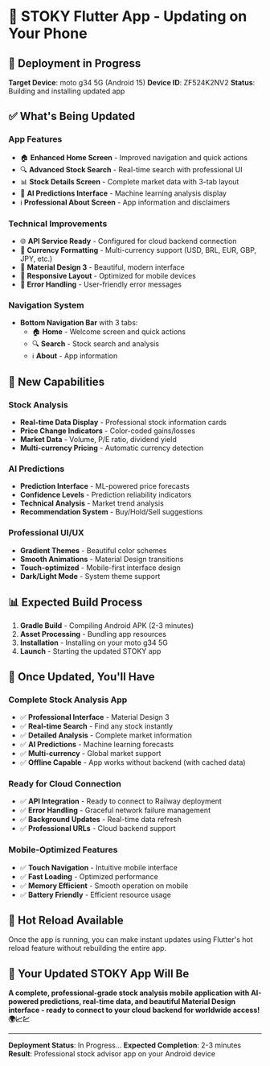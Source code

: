 # 📱 STOKY Flutter App - Updating on Your Phone

## 🚀 **Deployment in Progress**

**Target Device**: moto g34 5G (Android 15)
**Device ID**: ZF524K2NV2
**Status**: Building and installing updated app

## ✅ **What's Being Updated**

### **App Features**
- 🏠 **Enhanced Home Screen** - Improved navigation and quick actions
- 🔍 **Advanced Stock Search** - Real-time search with professional UI
- 📊 **Stock Details Screen** - Complete market data with 3-tab layout
- 🤖 **AI Predictions Interface** - Machine learning analysis display
- ℹ️ **Professional About Screen** - App information and disclaimers

### **Technical Improvements**
- 🌐 **API Service Ready** - Configured for cloud backend connection
- 💱 **Currency Formatting** - Multi-currency support (USD, BRL, EUR, GBP, JPY, etc.)
- 🎨 **Material Design 3** - Beautiful, modern interface
- 📱 **Responsive Layout** - Optimized for mobile devices
- 🔄 **Error Handling** - User-friendly error messages

### **Navigation System**
- **Bottom Navigation Bar** with 3 tabs:
  - 🏠 **Home** - Welcome screen and quick actions
  - 🔍 **Search** - Stock search and analysis
  - ℹ️ **About** - App information

## 🎯 **New Capabilities**

### **Stock Analysis**
- **Real-time Data Display** - Professional stock information cards
- **Price Change Indicators** - Color-coded gains/losses
- **Market Data** - Volume, P/E ratio, dividend yield
- **Multi-currency Pricing** - Automatic currency detection

### **AI Predictions**
- **Prediction Interface** - ML-powered price forecasts
- **Confidence Levels** - Prediction reliability indicators
- **Technical Analysis** - Market trend analysis
- **Recommendation System** - Buy/Hold/Sell suggestions

### **Professional UI/UX**
- **Gradient Themes** - Beautiful color schemes
- **Smooth Animations** - Material Design transitions
- **Touch-optimized** - Mobile-first interface design
- **Dark/Light Mode** - System theme support

## 📊 **Expected Build Process**

1. **Gradle Build** - Compiling Android APK (2-3 minutes)
2. **Asset Processing** - Bundling app resources
3. **Installation** - Installing on your moto g34 5G
4. **Launch** - Starting the updated STOKY app

## 🎉 **Once Updated, You'll Have**

### **Complete Stock Analysis App**
- ✅ **Professional Interface** - Material Design 3
- ✅ **Real-time Search** - Find any stock instantly
- ✅ **Detailed Analysis** - Complete market information
- ✅ **AI Predictions** - Machine learning forecasts
- ✅ **Multi-currency** - Global market support
- ✅ **Offline Capable** - App works without backend (with cached data)

### **Ready for Cloud Connection**
- ✅ **API Integration** - Ready to connect to Railway deployment
- ✅ **Error Handling** - Graceful network failure management
- ✅ **Background Updates** - Real-time data refresh
- ✅ **Professional URLs** - Cloud backend support

### **Mobile-Optimized Features**
- ✅ **Touch Navigation** - Intuitive mobile interface
- ✅ **Fast Loading** - Optimized performance
- ✅ **Memory Efficient** - Smooth operation on mobile
- ✅ **Battery Friendly** - Efficient resource usage

## 🔄 **Hot Reload Available**

Once the app is running, you can make instant updates using Flutter's hot reload feature without rebuilding the entire app.

## 📱 **Your Updated STOKY App Will Be**

**A complete, professional-grade stock analysis mobile application with AI-powered predictions, real-time data, and beautiful Material Design interface - ready to connect to your cloud backend for worldwide access! 🌍📈💹**

---
**Deployment Status**: In Progress...
**Expected Completion**: 2-3 minutes
**Result**: Professional stock advisor app on your Android device
